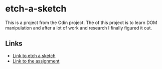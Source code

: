 # etch-a-sketch

This is a project from the Odin project. The of this project is to learn DOM manipulation and after a lot of work and research I finally figured it out.

## Links

- [Link to etch a sketch](https://tgithinji.github.io/etch-a-sketch)
- [Link to the assignment](https://www.theodinproject.com/lessons/foundations-etch-a-sketch)